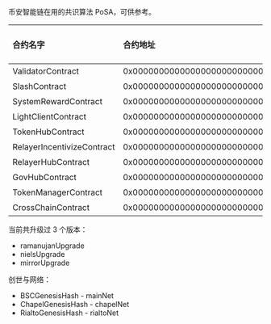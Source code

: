 币安智能链在用的共识算法 PoSA，可供参考。

| 合约名字 | 合约地址 | ABI 文件 |
| :--- | :--- | :--- |
| ValidatorContract | 0x0000000000000000000000000000000000001000 | 略 |
| SlashContract | 0x0000000000000000000000000000000000001001 | 略 |
| SystemRewardContract | 0x0000000000000000000000000000000000001002 | 略 |
| LightClientContract | 0x0000000000000000000000000000000000001003 | 略 |
| TokenHubContract | 0x0000000000000000000000000000000000001004 | 略 |
| RelayerIncentivizeContract | 0x0000000000000000000000000000000000001005 | 略 |
| RelayerHubContract | 0x0000000000000000000000000000000000001006 | 略 |
| GovHubContract | 0x0000000000000000000000000000000000001007 | 略 |
| TokenManagerContract | 0x0000000000000000000000000000000000001008 | 略 |
| CrossChainContract | 0x0000000000000000000000000000000000002000 | 略 |

当前共升级过 3 个版本：

* ramanujanUpgrade
* nielsUpgrade
* mirrorUpgrade

创世与网络：

* BSCGenesisHash - mainNet
* ChapelGenesisHash - chapelNet
* RialtoGenesisHash - rialtoNet



